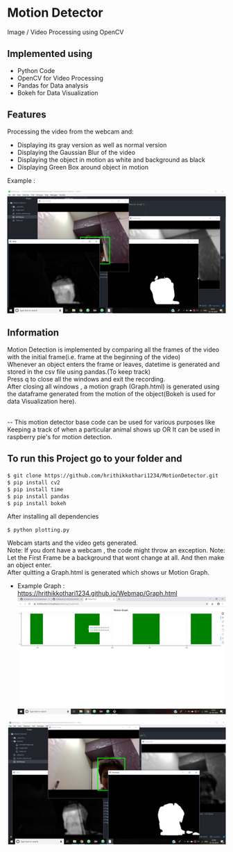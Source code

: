 # Motion Detector

Image / Video Processing using OpenCV

## Implemented using
* Python Code
* OpenCV for Video Processing
* Pandas for Data analysis
* Bokeh for Data Visualization

## Features
Processing the video from the webcam and:
* Displaying its gray version as well as normal version
* Displaying the Gaussian Blur of the video
* Displaying the object in motion as white and background as black
* Displaying Green Box around object in motion

Example : <br/>

![alt text](https://raw.githubusercontent.com/hrithikkothari1234/MotionDetector/master/Example/exampleimage.png)

## Information
Motion Detection is implemented by comparing all the frames of the video with the initial frame(i.e. frame at the beginning of the video) <br/>
Whenever an object enters the frame or leaves, datetime is generated and stored in the csv file using pandas.(To keep track) <br />
Press q to close all the windows and exit the recording. <br />
After closing all windows , a motion graph (Graph.html) is generated using the dataframe generated from the motion of the object(Bokeh is used for data Visualization here). <br /> <br />

-- This motion detector base code can be used for various purposes like Keeping a track of when a particular animal shows up OR
It can be used in raspberry pie's for motion detection.

## To run this Project go to your folder and
```
$ git clone https://github.com/hrithikkothari1234/MotionDetector.git
$ pip install cv2
$ pip install time
$ pip install pandas
$ pip install bokeh
```
After installing all dependencies
```
$ python plotting.py
```
Webcam starts and the video gets generated. <br />
Note: If you dont have a webcam , the code might throw an exception.
Note: Let the First Frame be a background that wont change at all. And then make an object enter. <br />
After quitting a Graph.html is generated which shows ur Motion Graph. <br />

* Example Graph : https://hrithikkothari1234.github.io/Webmap/Graph.html
![alt text](https://raw.githubusercontent.com/hrithikkothari1234/MotionDetector/master/Example/examplegraph.png)

![alt text](https://raw.githubusercontent.com/hrithikkothari1234/MotionDetector/master/Example/exampleimage2.png)
